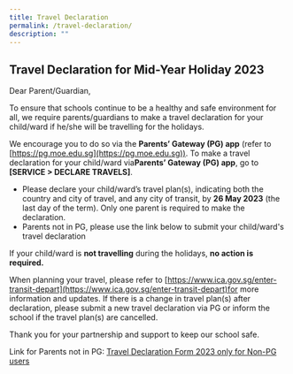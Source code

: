 ```yaml
---
title: Travel Declaration
permalink: /travel-declaration/
description: ""
---
```

Travel Declaration for Mid-Year Holiday 2023
-------

Dear Parent/Guardian,

To ensure that schools continue to be a healthy and safe environment for all, we require parents/guardians to make a travel declaration for your child/ward if he/she will be travelling for the holidays.

We encourage you to do so via the **Parents’ Gateway (PG) app** (refer to [https://pg.moe.edu.sg](https://pg.moe.edu.sg)). To make a travel declaration for your child/ward via**Parents’ Gateway (PG) app**, go to **[SERVICE > DECLARE TRAVELS]**. 

* Please declare your child/ward’s travel plan(s), indicating both the country and city of travel, and any city of transit, by **26 May 2023** (the last day of the term). Only one parent is required to make the declaration.  
* Parents not in PG, please use the link below to submit your child/ward's travel declaration 

If your child/ward is **not travelling** during the holidays, **no action is required.**

When planning your travel, please refer to [https://www.ica.gov.sg/enter-transit-depart](https://www.ica.gov.sg/enter-transit-depart)for more information and updates. If there is a change in travel plan(s) after declaration, please submit a new travel declaration via PG or inform the school if the travel plan(s) are cancelled. 

Thank you for your partnership and support to keep our school safe.



Link for Parents not in PG: [Travel Declaration Form 2023 only for Non-PG users](https://form.gov.sg/6461c57c1af9a80012cbb53d)